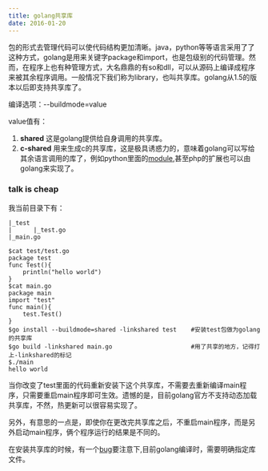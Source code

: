```yaml
---
title: golang共享库
date: 2016-01-20
---
```

包的形式去管理代码可以使代码结构更加清晰。java，python等等语言采用了了这种方式，golang是用来关键字package和import，也是包级别的代码管理。然而，在程序上也有种管理方式，大名鼎鼎的有so和dll，可以从源码上编译成程序来被其余程序调用。一般情况下我们称为library，也叫共享库。golang从1.5的版本以后即支持共享库了。

编译选项：--buildmode=value

value值有：
1. **shared** 这是golang提供给自身调用的共享库。
2. **c-shared** 用来生成c的共享库，这是极具诱惑力的，意味着golang可以写给其余语言调用的库了，例如python里面的[module](https://blog.filippo.io/building-python-modules-with-go-1-5/),甚至php的扩展也可以由golang来实现了。

### talk is cheap

我当前目录下有：
```
|_test
|      |_test.go
|_main.go
```
``` 
$cat test/test.go
package test
func Test(){
    println("hello world")
}
$cat main.go
package main
import "test"
func main(){
    test.Test()
}
$go install --buildmode=shared -linkshared test    #安装test包做为golang的共享库
$go build -linkshared main.go                      #用了共享的地方，记得打上-linkshared的标记
$./main
hello world
```
当你改变了test里面的代码重新安装下这个共享库，不需要去重新编译main程序，只需要重启main程序即可生效。遗憾的是，目前golang官方不支持动态加载共享库，不然，热更新可以很容易实现了。

另外，有意思的一点是，即使你在更改完共享库之后，不重启main程序，而是另外启动main程序，俩个程序运行的结果是不同的。

在安装共享库的时候，有一个[bug](https://github.com/golang/go/issues/12236)要注意下,目前golang编译时，需要明确指定库文件。

